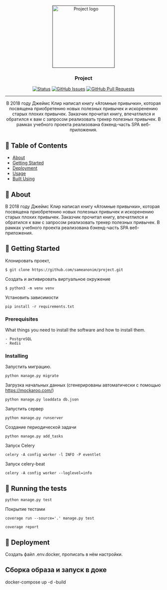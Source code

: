 <p align="center">
  <a href="" rel="noopener">
 <img width=200px height=200px src="https://i.imgur.com/6wj0hh6.jpg" alt="Project logo"></a>
</p>

<h3 align="center">Project</h3>

<div align="center">

[![Status](https://img.shields.io/badge/status-active-success.svg)]()
[![GitHub Issues](https://img.shields.io/github/issues/kylelobo/The-Documentation-Compendium.svg)](https://github.com/sameanonim/project/issues)
[![GitHub Pull Requests](https://img.shields.io/github/issues-pr/kylelobo/The-Documentation-Compendium.svg)](https://github.com/sameanonim/project/pulls)

</div>

---

<p align="center"> В 2018 году Джеймс Клир написал книгу «Атомные привычки», которая посвящена приобретению новых полезных привычек и искоренению старых плохих привычек. Заказчик прочитал книгу, впечатлился и обратился к вам с запросом реализовать трекер полезных привычек. В рамках учебного проекта реализована бэкенд-часть SPA веб-приложения.
    <br> 
</p>

## 📝 Table of Contents

- [About](#about)
- [Getting Started](#getting_started)
- [Deployment](#deployment)
- [Usage](#usage)
- [Built Using](#built_using)

## 🧐 About <a name = "about"></a>

В 2018 году Джеймс Клир написал книгу «Атомные привычки», которая посвящена приобретению новых полезных привычек и искоренению старых плохих привычек. Заказчик прочитал книгу, впечатлился и обратился к вам с запросом реализовать трекер полезных привычек. В рамках учебного проекта реализована бэкенд-часть SPA веб-приложения.

## 🏁 Getting Started <a name = "getting_started"></a>

Клонировать проект,

```
$ git clone https://github.com/sameanonim/project.git 
```
Создать и активировать виртуальное окружение

```
$ python3 -m venv venv
```
Установить зависимости

```
pip install -r requirements.txt
```

### Prerequisites

What things you need to install the software and how to install them.

```
- PostgreSQL
- Redis
```

### Installing

Запустить миграцию.

```
python manage.py migrate
```

Загрузка начальных данных (сгенерированы автоматически с помощью https://mockaroo.com/)

```
python manage.py loaddata db.json
```

Запустить сервер

```
python manage.py runserver
```

Создание периодической задачи
```
python manage.py add_tasks
```

Запуск Celery
```
celery -A config worker -l INFO -P eventlet
```

Запуск celery-beat
```
celery -A config worker --loglevel=info
```

## 🔧 Running the tests <a name = "tests"></a>

```
python manage.py test
```

Покрытие тестами

```
coverage run --source='.' manage.py test
```

```
coverage report
```

## 🚀 Deployment <a name = "deployment"></a>

Создать файл .env.docker, прописать в нём настройки.

## Сборка образа и запуск в доке

docker-compose up -d -build